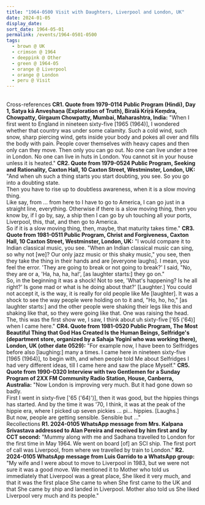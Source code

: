 ```yaml
---
title: "1964-0500 Visit with Daughters, Liverpool and London, UK"
date: 2024-01-05
display_date: 
sort_date: 1964-05-01
permalink: /events/1964-0501-0500
tags:
  - brown @ UK
  - crimson @ 1964
  - deeppink @ Other
  - green @ 1964-05
  - orange @ Liverpool
  - orange @ London
  - peru @ Visit
---
```


<br>

<wave-list>
  <list-title color="DarkSeaGreen" width="80">Cross-references</list-title>
  <list-item color="BlanchedAlmond" width="250"><b>CR1. Quote from 1979-0114 Public Program (Hindi), Day 1, Satya kā Anveṣhaṇa (Exploration of Truth), Biralā Krīṛā Keṃdra, Chowpatty, Girgaum Chowpatty, Mumbai, Maharashtra, India:</b> "When I first went to England in nineteen sixty-five [1965 (1964)], I wondered whether that country was under some calamity. Such a cold wind, such snow, sharp piercing wind, gets inside your body and pokes all over and fills the body with pain. People cover themselves with heavy capes and then only can they move. Then only you can go out. No one can live under a tree in London. No one can live in huts in London. You cannot sit in your house unless it is heated."</list-item>  
  <list-item color="Lavender" width="250"><b>CR2. Quote from 1979-0524 Public Program, Seeking and Rationality, Caxton Hall, 10 Caxton Street, Westminster, London, UK:</b> "And when uh such a thing starts you start doubting, you see. So you go into a doubting state.<br>
Then you have to rise up to doubtless awareness, when it is a slow moving thing.<br>
Like say, from ... from here to I have to go to America, I can go just in a straight line, everything. Otherwise if there is a slow moving thing, then you know by, if I go by, say, a ship then I can go by uh touching all your ports, Liverpool, this, that, and then go to America.<br>
So if it is a slow moving thing, then, maybe, that maturity takes time."</list-item>
  <list-item color="BlanchedAlmond" width="250"><b>CR3. Quote from 1981-0511 Public Program, Christ and Forgiveness, Caxton Hall, 10 Caxton Street, Westminster, London, UK:</b> "I would compare it to Indian classical music, you see. "When an Indian classical music can sing, so why not [we]? Our only jazz music or this shaky music," you see, then they take the thing in their hands and are [everyone laughs]. I mean, you feel the error. 'They are going to break or not going to break?' I said, "No, they are or a, 'Ha, ha, ha, ha!', [as laughter starts:] they go on."<br>
So, in the beginning it was a shock! Not to see, 'What's happening? Is he all right?' Is gone mad or what is he doing about that?' [Laughter.] You could not accept it, is the way, it is really for old people like Me [laughter]. It was a shock to see the way people were holding on to it and, "Ho, ho, ho," [as laughter starts:] and the other people were shaking their legs like this and shaking like that, so they were going like that. One was raising the head.<br>
The, this was the first show we, I saw, I think about uh sixty-five ['65 ('64)] when I came here."</list-item>
  <list-item color="Lavender" width="250"><b>CR4. Quote from 1981-0520 Public Program, The Most Beautiful Thing that God Has Created Is the Human Beings, Selfridge's (department store, organized by a Sahaja Yoginī who was working there), London, UK (other date 0529):</b> "For example now, I have been to Selfridges before also [laughing:] many a times. I came here in nineteen sixty-five [1965 (1964)], to begin with, and when people told Me about Selfridges I had very different ideas, till I came here and saw the place Myself."</list-item>
  <list-item color="BlanchedAlmond" width="250"><b>CR5. Quote from 1990-0320 Interview with two Gentlemen for a Sunday Program of 2XX FM Community Radio Station, House, Canberra, Australia:</b> "Now London is improving very much. But it had gone down so badly.<br>
First I went in sixty-five ['65 ('64)')], then it was good, but the hippies things has started. And by the time it was '70, I think, it was at the peak of the hippie era, where I picked up seven pickies ... pi... hippies. [Laughs.]<br>
But now, people are getting sensible. Sensible but ..."</list-item> 
</wave-list>

<br>

<wave-list>
  <list-title color="DarkSeaGreen" width="65"> Recollections</list-title>
  <list-item color="BlanchedAlmond"  width="280"><b>R1. 2024-0105 WhatsApp message from Mrs. Kalpana Srivastava addressed to Alan Pereira and received by him first and by CCT second:</b> "Mummy along with me and Sadhana travelled to London for the first time in May 1964. We went on board [of] an SCI ship. The first port of call was Liverpool, from where we travelled by train to London."</list-item>
   <list-item color="Lavender"  width="280"><b>R2. 2024-0105 WhatsApp message from Luis Garrido to a WhatsApp group:</b> "My wife and I were about to move to Liverpool in 1983, but we were not sure it was a good move. We mentioned it to Mother who told us immediately that Liverpool was a great place, She liked it very much, and that it was the first place She came to when She first came to the UK and that She came by ship and landed in Liverpool. Mother also told us She liked Liverpool very much and its people."</list-item>
</wave-list>

<br>